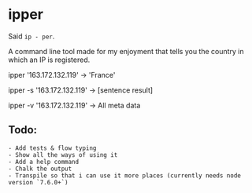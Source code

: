 
# ipper

Said `ip - per`.

A command line tool made for my enjoyment that tells you the country in which an IP is registered.

ipper '163.172.132.119' -> 'France'

ipper -s '163.172.132.119' -> [sentence result]

ipper -v '163.172.132.119' -> All meta data

## Todo:

    - Add tests & flow typing
    - Show all the ways of using it
    - Add a help command
    - Chalk the output
    - Transpile so that i can use it more places (currently needs node version `7.6.0+`)